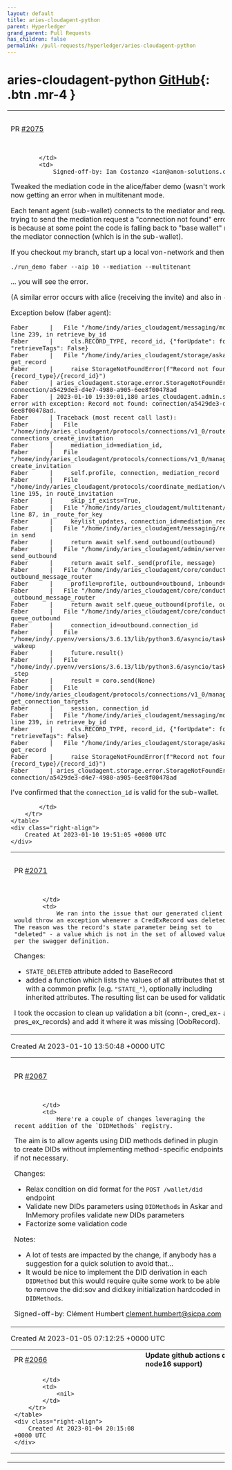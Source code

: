 ```yaml
---
layout: default
title: aries-cloudagent-python
parent: Hyperledger
grand_parent: Pull Requests
has_children: false
permalink: /pull-requests/hyperledger/aries-cloudagent-python
---
```


# aries-cloudagent-python <span class="fs-3 right-align">[GitHub](https://github.com/hyperledger/aries-cloudagent-python){: .btn .mr-4 }</span>


<div>
    <table>
        <tr>
            <td>
                PR <a href="https://github.com/hyperledger/aries-cloudagent-python/pull/2075" class=".btn">#2075</a>
            </td>
            <td>
                <b>
                    WIP fix multitenant/mediation in demo, now getting aca-py error
                </b>
            </td>
        </tr>
        <tr>
            <td>
                
            </td>
            <td>
                Signed-off-by: Ian Costanzo <ian@anon-solutions.ca>

Tweaked the mediation code in the alice/faber demo (wasn't working properly) and am now getting an error when in multitenant mode.

Each tenant agent (sub-wallet) connects to the mediator and requests mediation.  When trying to send the mediation request a "connection not found" error is raised.  I believe this is because at some point the code is falling back to "base wallet" mode and not finding the mediator connection (which is in the sub-wallet).

If you checkout my branch, start up a local von-network and then run:

`./run_demo faber --aip 10 --mediation --multitenant` 

... you will see the error.

(A similar error occurs with alice (receiving the invite) and also in `--aip 20` mode)

Exception below (faber agent):

```
Faber      |   File "/home/indy/aries_cloudagent/messaging/models/base_record.py", line 239, in retrieve_by_id
Faber      |     cls.RECORD_TYPE, record_id, {"forUpdate": for_update, "retrieveTags": False}
Faber      |   File "/home/indy/aries_cloudagent/storage/askar.py", line 95, in get_record
Faber      |     raise StorageNotFoundError(f"Record not found: {record_type}/{record_id}")
Faber      | aries_cloudagent.storage.error.StorageNotFoundError: Record not found: connection/a5429de3-d4e7-4980-a905-6ee8f00478ad
Faber      | 2023-01-10 19:39:01,180 aries_cloudagent.admin.server ERROR Handler error with exception: Record not found: connection/a5429de3-d4e7-4980-a905-6ee8f00478ad.
Faber      | Traceback (most recent call last):
Faber      |   File "/home/indy/aries_cloudagent/protocols/connections/v1_0/routes.py", line 537, in connections_create_invitation
Faber      |     mediation_id=mediation_id,
Faber      |   File "/home/indy/aries_cloudagent/protocols/connections/v1_0/manager.py", line 211, in create_invitation
Faber      |     self.profile, connection, mediation_record
Faber      |   File "/home/indy/aries_cloudagent/protocols/coordinate_mediation/v1_0/route_manager.py", line 195, in route_invitation
Faber      |     skip_if_exists=True,
Faber      |   File "/home/indy/aries_cloudagent/multitenant/route_manager.py", line 87, in _route_for_key
Faber      |     keylist_updates, connection_id=mediation_record.connection_id
Faber      |   File "/home/indy/aries_cloudagent/messaging/responder.py", line 82, in send
Faber      |     return await self.send_outbound(outbound)
Faber      |   File "/home/indy/aries_cloudagent/admin/server.py", line 137, in send_outbound
Faber      |     return await self._send(profile, message)
Faber      |   File "/home/indy/aries_cloudagent/core/conductor.py", line 601, in outbound_message_router
Faber      |     profile=profile, outbound=outbound, inbound=inbound
Faber      |   File "/home/indy/aries_cloudagent/core/conductor.py", line 628, in _outbound_message_router
Faber      |     return await self.queue_outbound(profile, outbound, inbound)
Faber      |   File "/home/indy/aries_cloudagent/core/conductor.py", line 662, in queue_outbound
Faber      |     connection_id=outbound.connection_id
Faber      |   File "/home/indy/.pyenv/versions/3.6.13/lib/python3.6/asyncio/tasks.py", line 250, in _wakeup
Faber      |     future.result()
Faber      |   File "/home/indy/.pyenv/versions/3.6.13/lib/python3.6/asyncio/tasks.py", line 180, in _step
Faber      |     result = coro.send(None)
Faber      |   File "/home/indy/aries_cloudagent/protocols/connections/v1_0/manager.py", line 1077, in get_connection_targets
Faber      |     session, connection_id
Faber      |   File "/home/indy/aries_cloudagent/messaging/models/base_record.py", line 239, in retrieve_by_id
Faber      |     cls.RECORD_TYPE, record_id, {"forUpdate": for_update, "retrieveTags": False}
Faber      |   File "/home/indy/aries_cloudagent/storage/askar.py", line 95, in get_record
Faber      |     raise StorageNotFoundError(f"Record not found: {record_type}/{record_id}")
Faber      | aries_cloudagent.storage.error.StorageNotFoundError: Record not found: connection/a5429de3-d4e7-4980-a905-6ee8f00478ad
```

I've confirmed that the `connection_id` is valid for the sub-wallet.

            </td>
        </tr>
    </table>
    <div class="right-align">
        Created At 2023-01-10 19:51:05 +0000 UTC
    </div>
</div>

<div>
    <table>
        <tr>
            <td>
                PR <a href="https://github.com/hyperledger/aries-cloudagent-python/pull/2071" class=".btn">#2071</a>
            </td>
            <td>
                <b>
                    Improved validation of record attributes
                </b>
            </td>
        </tr>
        <tr>
            <td>
                
            </td>
            <td>
                We ran into the issue that our generated client would throw an exception whenever a CredExRecord was deleted. The reason was the record's state parameter being set to "deleted" - a value which is not in the set of allowed values as per the swagger definition.

Changes:
- `STATE_DELETED` attribute added to BaseRecord
- added a function which lists the values of all attributes that start with a common prefix (e.g. `"STATE_"`), optionally including inherited attributes. The resulting list can be used for validation.

I took the occasion to clean up validation a bit (conn-, cred_ex- and pres_ex_records) and add it where it was missing (OobRecord).
            </td>
        </tr>
    </table>
    <div class="right-align">
        Created At 2023-01-10 13:50:48 +0000 UTC
    </div>
</div>

<div>
    <table>
        <tr>
            <td>
                PR <a href="https://github.com/hyperledger/aries-cloudagent-python/pull/2067" class=".btn">#2067</a>
            </td>
            <td>
                <b>
                    feat: enable creation of DIDs for all registered methods
                </b>
            </td>
        </tr>
        <tr>
            <td>
                
            </td>
            <td>
                Here're a couple of changes leveraging the recent addition of the `DIDMethods` registry.
The aim is to allow agents using DID methods defined in plugin to create DIDs without implementing method-specific endpoints if not necessary.

Changes:
   * Relax condition on did format for the `POST /wallet/did` endpoint
   * Validate new DIDs parameters using `DIDMethods` in Askar and InMemory profiles
      validate new DIDs parameters
   * Factorize some validation code

Notes:
   * A lot of tests are impacted by the change, if anybody has a suggestion for a quick solution to avoid that...
   * It would be nice to implement the DID derivation in each `DIDMethod` but this would require quite some work to be able to remove the did:sov and did:key initialization hardcoded in `DIDMethods`.

Signed-off-by: Clément Humbert <clement.humbert@sicpa.com>
            </td>
        </tr>
    </table>
    <div class="right-align">
        Created At 2023-01-05 07:12:25 +0000 UTC
    </div>
</div>

<div>
    <table>
        <tr>
            <td>
                PR <a href="https://github.com/hyperledger/aries-cloudagent-python/pull/2066" class=".btn">#2066</a>
            </td>
            <td>
                <b>
                    Update github actions dependencies (for node16 support)
                </b>
            </td>
        </tr>
        <tr>
            <td>
                
            </td>
            <td>
                <nil>
            </td>
        </tr>
    </table>
    <div class="right-align">
        Created At 2023-01-04 20:15:08 +0000 UTC
    </div>
</div>

